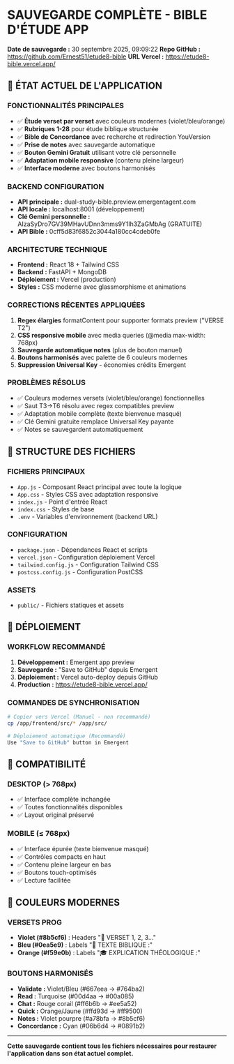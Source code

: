 # SAUVEGARDE COMPLÈTE - BIBLE D'ÉTUDE APP
**Date de sauvegarde :** 30 septembre 2025, 09:09:22
**Repo GitHub :** https://github.com/Ernest51/etude8-bible
**URL Vercel :** https://etude8-bible.vercel.app/

## 🎯 ÉTAT ACTUEL DE L'APPLICATION

### FONCTIONNALITÉS PRINCIPALES
- ✅ **Étude verset par verset** avec couleurs modernes (violet/bleu/orange)
- ✅ **Rubriques 1-28** pour étude biblique structurée
- ✅ **Bible de Concordance** avec recherche et redirection YouVersion
- ✅ **Prise de notes** avec sauvegarde automatique
- ✅ **Bouton Gemini Gratuit** utilisant votre clé personnelle
- ✅ **Adaptation mobile responsive** (contenu pleine largeur)
- ✅ **Interface moderne** avec boutons harmonisés

### BACKEND CONFIGURATION
- **API principale :** dual-study-bible.preview.emergentagent.com
- **API locale :** localhost:8001 (développement)
- **Clé Gemini personnelle :** AIzaSyDro7GV39MHavUDnn3mms9Y1Ih3ZaGMbAg (GRATUITE)
- **API Bible :** 0cff5d83f6852c3044a180cc4cdeb0fe

### ARCHITECTURE TECHNIQUE
- **Frontend :** React 18 + Tailwind CSS
- **Backend :** FastAPI + MongoDB  
- **Déploiement :** Vercel (production)
- **Styles :** CSS moderne avec glassmorphisme et animations

### CORRECTIONS RÉCENTES APPLIQUÉES
1. **Regex élargies** formatContent pour supporter formats preview ("VERSE T2")
2. **CSS responsive mobile** avec media queries (@media max-width: 768px)
3. **Sauvegarde automatique notes** (plus de bouton manuel)
4. **Boutons harmonisés** avec palette de 6 couleurs modernes
5. **Suppression Universal Key** - économies crédits Emergent

### PROBLÈMES RÉSOLUS
- ✅ Couleurs modernes versets (violet/bleu/orange) fonctionnelles
- ✅ Saut T3→T6 résolu avec regex compatibles preview
- ✅ Adaptation mobile complète (texte bienvenue masqué)
- ✅ Clé Gemini gratuite remplace Universal Key payante
- ✅ Notes se sauvegardent automatiquement

## 📁 STRUCTURE DES FICHIERS

### FICHIERS PRINCIPAUX
- `App.js` - Composant React principal avec toute la logique
- `App.css` - Styles CSS avec adaptation responsive
- `index.js` - Point d'entrée React
- `index.css` - Styles de base
- `.env` - Variables d'environnement (backend URL)

### CONFIGURATION
- `package.json` - Dépendances React et scripts
- `vercel.json` - Configuration déploiement Vercel
- `tailwind.config.js` - Configuration Tailwind CSS
- `postcss.config.js` - Configuration PostCSS

### ASSETS
- `public/` - Fichiers statiques et assets

## 🚀 DÉPLOIEMENT

### WORKFLOW RECOMMANDÉ
1. **Développement :** Emergent app preview
2. **Sauvegarde :** "Save to GitHub" depuis Emergent
3. **Déploiement :** Vercel auto-deploy depuis GitHub
4. **Production :** https://etude8-bible.vercel.app/

### COMMANDES DE SYNCHRONISATION
```bash
# Copier vers Vercel (Manuel - non recommandé)
cp /app/frontend/src/* /app/src/

# Déploiement automatique (Recommandé)
Use "Save to GitHub" button in Emergent
```

## 📱 COMPATIBILITÉ

### DESKTOP (> 768px)
- ✅ Interface complète inchangée
- ✅ Toutes fonctionnalités disponibles
- ✅ Layout original préservé

### MOBILE (≤ 768px)  
- ✅ Interface épurée (texte bienvenue masqué)
- ✅ Contrôles compacts en haut
- ✅ Contenu pleine largeur en bas
- ✅ Boutons touch-optimisés
- ✅ Lecture facilitée

## 🎨 COULEURS MODERNES

### VERSETS PROG
- **Violet (#8b5cf6)** : Headers "📖 VERSET 1, 2, 3..."
- **Bleu (#0ea5e9)** : Labels "📜 TEXTE BIBLIQUE :"
- **Orange (#f59e0b)** : Labels "🎓 EXPLICATION THÉOLOGIQUE :"

### BOUTONS HARMONISÉS
- **Validate :** Violet/Bleu (#667eea → #764ba2)
- **Read :** Turquoise (#00d4aa → #00a085)
- **Chat :** Rouge corail (#ff6b6b → #ee5a52)
- **Quick :** Orange/Jaune (#ffd93d → #ff9500)
- **Notes :** Violet pourpre (#a78bfa → #8b5cf6)
- **Concordance :** Cyan (#06b6d4 → #0891b2)

---

**Cette sauvegarde contient tous les fichiers nécessaires pour restaurer l'application dans son état actuel complet.**